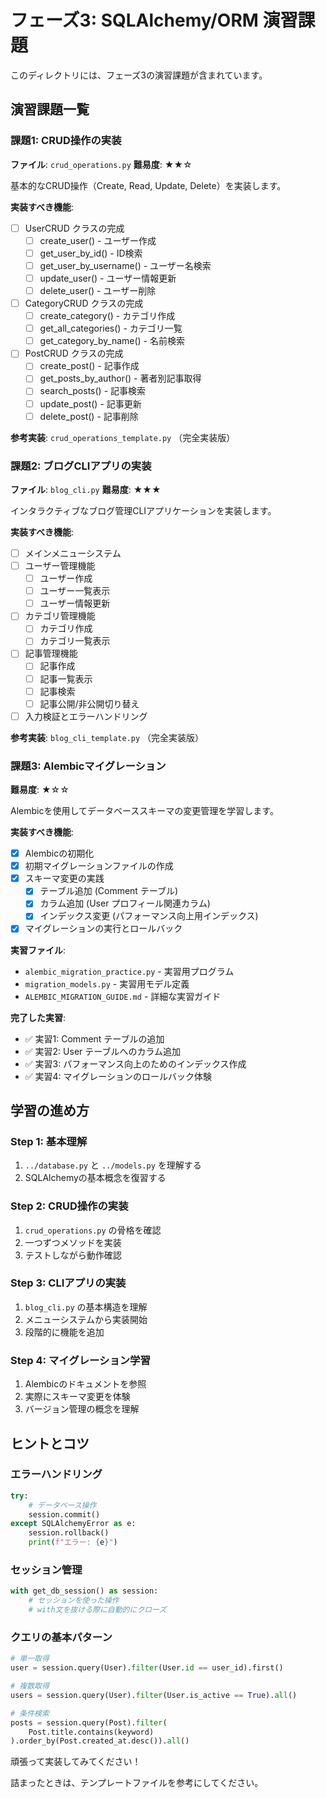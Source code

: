 # フェーズ3: SQLAlchemy/ORM 演習課題

このディレクトリには、フェーズ3の演習課題が含まれています。

## 演習課題一覧

### 課題1: CRUD操作の実装
**ファイル**: `crud_operations.py`
**難易度**: ★★☆

基本的なCRUD操作（Create, Read, Update, Delete）を実装します。

**実装すべき機能**:
- [ ] UserCRUD クラスの完成
  - [ ] create_user() - ユーザー作成
  - [ ] get_user_by_id() - ID検索
  - [ ] get_user_by_username() - ユーザー名検索
  - [ ] update_user() - ユーザー情報更新
  - [ ] delete_user() - ユーザー削除

- [ ] CategoryCRUD クラスの完成
  - [ ] create_category() - カテゴリ作成
  - [ ] get_all_categories() - カテゴリ一覧
  - [ ] get_category_by_name() - 名前検索

- [ ] PostCRUD クラスの完成
  - [ ] create_post() - 記事作成
  - [ ] get_posts_by_author() - 著者別記事取得
  - [ ] search_posts() - 記事検索
  - [ ] update_post() - 記事更新
  - [ ] delete_post() - 記事削除

**参考実装**: `crud_operations_template.py` （完全実装版）

### 課題2: ブログCLIアプリの実装
**ファイル**: `blog_cli.py`
**難易度**: ★★★

インタラクティブなブログ管理CLIアプリケーションを実装します。

**実装すべき機能**:
- [ ] メインメニューシステム
- [ ] ユーザー管理機能
  - [ ] ユーザー作成
  - [ ] ユーザー一覧表示
  - [ ] ユーザー情報更新
- [ ] カテゴリ管理機能
  - [ ] カテゴリ作成
  - [ ] カテゴリ一覧表示
- [ ] 記事管理機能
  - [ ] 記事作成
  - [ ] 記事一覧表示
  - [ ] 記事検索
  - [ ] 記事公開/非公開切り替え
- [ ] 入力検証とエラーハンドリング

**参考実装**: `blog_cli_template.py` （完全実装版）

### 課題3: Alembicマイグレーション
**難易度**: ★☆☆

Alembicを使用してデータベーススキーマの変更管理を学習します。

**実装すべき機能**:
- [x] Alembicの初期化
- [x] 初期マイグレーションファイルの作成
- [x] スキーマ変更の実践
  - [x] テーブル追加 (Comment テーブル)
  - [x] カラム追加 (User プロフィール関連カラム)
  - [x] インデックス変更 (パフォーマンス向上用インデックス)
- [x] マイグレーションの実行とロールバック

**実習ファイル**:
- `alembic_migration_practice.py` - 実習用プログラム
- `migration_models.py` - 実習用モデル定義
- `ALEMBIC_MIGRATION_GUIDE.md` - 詳細な実習ガイド

**完了した実習**:
- ✅ 実習1: Comment テーブルの追加
- ✅ 実習2: User テーブルへのカラム追加
- ✅ 実習3: パフォーマンス向上のためのインデックス作成
- ✅ 実習4: マイグレーションのロールバック体験

## 学習の進め方

### Step 1: 基本理解
1. `../database.py` と `../models.py` を理解する
2. SQLAlchemyの基本概念を復習する

### Step 2: CRUD操作の実装
1. `crud_operations.py` の骨格を確認
2. 一つずつメソッドを実装
3. テストしながら動作確認

### Step 3: CLIアプリの実装
1. `blog_cli.py` の基本構造を理解
2. メニューシステムから実装開始
3. 段階的に機能を追加

### Step 4: マイグレーション学習
1. Alembicのドキュメントを参照
2. 実際にスキーマ変更を体験
3. バージョン管理の概念を理解

## ヒントとコツ

### エラーハンドリング
```python
try:
    # データベース操作
    session.commit()
except SQLAlchemyError as e:
    session.rollback()
    print(f"エラー: {e}")
```

### セッション管理
```python
with get_db_session() as session:
    # セッションを使った操作
    # with文を抜ける際に自動的にクローズ
```

### クエリの基本パターン
```python
# 単一取得
user = session.query(User).filter(User.id == user_id).first()

# 複数取得
users = session.query(User).filter(User.is_active == True).all()

# 条件検索
posts = session.query(Post).filter(
    Post.title.contains(keyword)
).order_by(Post.created_at.desc()).all()
```

頑張って実装してみてください！

詰まったときは、テンプレートファイルを参考にしてください。
